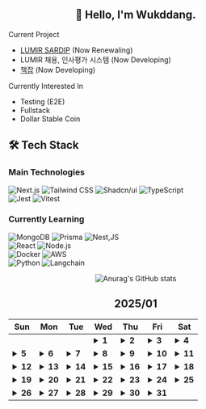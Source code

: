 <div align="center">

## 🙌 Hello, I'm Wukddang.

<div align="left">
  
  Current Project
  - [LUMIR SARDIP](https://sardip.lumir.space) (Now Renewaling) <br />
  - LUMIR 채용, 인사평가 시스템 (Now Developing) <br/>
  - [책잡](https://book-type-error.vercel.app) (Now Developing) 
  
  Currently Interested In
  - Testing (E2E)
  - Fullstack
  - Dollar Stable Coin

## 🛠 Tech Stack

### Main Technologies
![Next.js](https://img.shields.io/badge/-Next.js-000000?style=for-the-badge&logo=next.js&logoColor=white)
![Tailwind CSS](https://img.shields.io/badge/-Tailwind%20CSS-38B2AC?style=for-the-badge&logo=tailwind-css&logoColor=white)
![Shadcn/ui](https://img.shields.io/badge/-shadcn/ui-000000?style=for-the-badge&logo=shadcn/ui&logoColor=white)
![TypeScript](https://img.shields.io/badge/-TypeScript-3178C6?style=for-the-badge&logo=typescript&logoColor=white)
</br>
![Jest](https://img.shields.io/badge/-jest-C21325?style=for-the-badge&logo=jest&logoColor=white)
![Vitest](https://img.shields.io/badge/-vitest-6E9F18?style=for-the-badge&logo=vitest&logoColor=white)

### Currently Learning
![MongoDB](https://img.shields.io/badge/-MongoDB-47A248?style=for-the-badge&logo=mongodb&logoColor=white)
![Prisma](https://img.shields.io/badge/-Prisma-2D3748?style=for-the-badge&logo=prisma&logoColor=white)
![Nest,JS](https://img.shields.io/badge/-Nest.JS-E0234E?style=for-the-badge&logo=nestjs&logoColor=white)
<br/>
![React](https://img.shields.io/badge/-React-61DAFB?style=for-the-badge&logo=react&logoColor=black)
![Node.js](https://img.shields.io/badge/-Node.js-339933?style=for-the-badge&logo=node.js&logoColor=white)
<br />
![Docker](https://img.shields.io/badge/-Docker-2496ED?style=for-the-badge&logo=docker&logoColor=white)
![AWS](https://img.shields.io/badge/-AWS-232F3E?style=for-the-badge&logo=amazon-web-services&logoColor=white)
<br />
![Python](https://img.shields.io/badge/-Python-3776AB?style=for-the-badge&logo=python&logoColor=white)
![Langchain](https://img.shields.io/badge/-Langchain-1C3C3C?style=for-the-badge&logo=langchain&logoColor=white)

</div>

![Anurag's GitHub stats](https://github-readme-stats.vercel.app/api?username=wukdddang&show_icons=true&theme=radical)


<!--CALENDAR-START-->
## 2025/01

| Sun | Mon | Tue | Wed | Thu | Fri | Sat |
| --- | --- | --- | --- | --- | --- | --- |
|     |     |     | <details><summary>**1**</summary>정보처리기사: 1.소프트웨어 설계-17 수강, Project: 채용관리 플랫폼 디자인 시스템 구축중</details> | <details><summary>**2**</summary>Project: 채용관리 플랫폼 개발중</details> | <details><summary>**3**</summary>정보처리기사: 1.소프트웨어 설계-18~20 수강, Project: 채용관리 플랫폼 개발중</details> | <details><summary>**4**</summary>정보처리기사: 1.소프트웨어 설계-21~23 수강</details> |
| <details><summary>**5**</summary>정보처리기사: 1.소프트웨어 설계-24~26 수강, Angular: 구조 학습중</details> | <details><summary>**6**</summary>정보처리기사: 1.소프트웨어 설계-27 수강</details> | <details><summary>**7**</summary>RAG: 개념 학습</details> | <details><summary>**8**</summary>RAG: 개념 학습 + 구현</details> | <details><summary>**9**</summary>RAG: 개념 학습 + 구현</details> | <details><summary>**10**</summary>정보처리기사: 1.소프트웨어 설계-28 수강, RAG: 디자인 시스템 전용 챗봇 개발중</details> | <details><summary>**11**</summary>정보처리기사: 1.소프트웨어 설계-29 수강</details> |
| <details><summary>**12**</summary>정보처리기사: 1.소프트웨어 설계-30 수강, Personal: 개인 프로젝트 정리</details> | <details><summary>**13**</summary>정보처리기사: 1.소프트웨어 설계-31 수강, MFA: Module Federation 학습중</details> | <details><summary>**14**</summary>정보처리기사: 1.소프트웨어 설계-32 수강, MFA: Module Federation 학습중</details> | <details><summary>**15**</summary>정보처리기사: 1.소프트웨어 설계-33 수강, MFA: Module Federation 학습중</details> | <details><summary>**16**</summary>정보처리기사: 1.소프트웨어 설계-34 수강</details> | <details><summary>**17**</summary>정보처리기사: 1.소프트웨어 설계-35 수강</details> | <details><summary>**18**</summary>정보처리기사: 1.소프트웨어 설계-36 수강</details> |
| <details><summary>**19**</summary>정보처리기사: 1.소프트웨어 설계-37 수강</details> | <details><summary>**20**</summary>정보처리기사: 1.소프트웨어 설계-38 수강</details> | <details><summary>**21**</summary>정보처리기사: 1.소프트웨어 설계-39 수강, AWS:DVA-C02 과정 섹션 8-3 수강</details> | <details><summary>**22**</summary>정보처리기사: 1.소프트웨어 설계-40 수강, E2E: 섹션 4-2 수강</details> | <details><summary>**23**</summary>정보처리기사: 1.소프트웨어 설계-41 수강, E2E: 섹션 4-3,4 수강</details> | <details><summary>**24**</summary>정보처리기사: 1.소프트웨어 설계-42 수강</details> | <details><summary>**25**</summary>정보처리기사: 1.소프트웨어 설계-43 수강</details> |
| <details><summary>**26**</summary>정보처리기사: 1.소프트웨어 설계-44 수강, E2E: 섹션 4-5~8 수강</details> | <details><summary>**27**</summary>정보처리기사: 1.소프트웨어 설계-45 수강, E2E: 섹션 4-9 수강</details> | <details><summary>**28**</summary>정보처리기사: 1.소프트웨어 설계-46 수강, E2E: 섹션 4 수강 + 섹션 5-1~6 수강</details> | <details><summary>**29**</summary>정보처리기사: 1.소프트웨어 설계-47 수강, E2E: 섹션 5,6 수강 + 섹션 7-1~2 수강</details> | <details><summary>**30**</summary>정보처리기사: 1.소프트웨어 설계-48 수강, E2E: 섹션 7,8 수강</details> | <details><summary>**31**</summary>정보처리기사: 1.소프트웨어 설계-49 수강, NestJS: 섹션 1-3 수강, 섹션 4-1~3 수강</details> |

<!--CALENDAR-END-->

